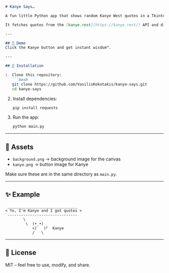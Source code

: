 
````markdown
# Kanye Says…

A fun little Python app that shows random Kanye West quotes in a Tkinter GUI.

It fetches quotes from the [kanye.rest](https://kanye.rest/) API and displays them with a stylish background and a Kanye button.

---

## 🎥 Demo
Click the Kanye button and get instant wisdom™.

---

## 🚀 Installation

1. Clone this repository:
   ```bash
   git clone https://github.com/VasilisKokotakis/kanye-says.git
   cd kanye-says
````

2. Install dependencies:

   ```bash
   pip install requests
   ```

3. Run the app:

   ```bash
   python main.py
   ```

---

## 📂 Assets

* `background.png` → background image for the canvas
* `kanye.png` → button image for Kanye

Make sure these are in the same directory as `main.py`.

---

## ✨ Example

```
 _______________________________
< Yo, I'm Kanye and I got quotes >
 -------------------------------
        \   
         \  (•_•)
            <)   )╯  Kanye
            /   \   
```

---

## 📜 License

MIT – feel free to use, modify, and share.


